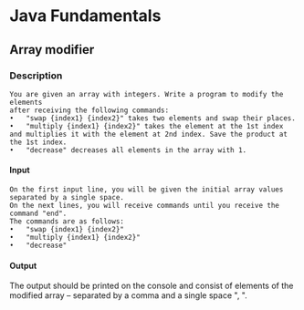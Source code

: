 # Java Fundamentals

## Array modifier

### Description
    You are given an array with integers. Write a program to modify the elements 
    after receiving the following commands: 
    •	"swap {index1} {index2}" takes two elements and swap their places. 
    •	"multiply {index1} {index2}" takes the element at the 1st index 
    and multiplies it with the element at 2nd index. Save the product at the 1st index. 
    •	"decrease" decreases all elements in the array with 1.

#### Input
    On the first input line, you will be given the initial array values separated by a single space.
    On the next lines, you will receive commands until you receive the command "end".
    The commands are as follows: 
    •	"swap {index1} {index2}" 
    •	"multiply {index1} {index2}" 
    •	"decrease"

#### Output
The output should be printed on the console and consist of elements of the modified array – 
separated by a comma and a single space ", ".